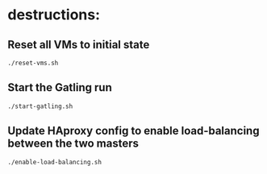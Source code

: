 destructions:
===============

## Reset all VMs to initial state
`./reset-vms.sh`

## Start the Gatling run
`./start-gatling.sh`

## Update HAproxy config to enable load-balancing between the two masters
`./enable-load-balancing.sh`
